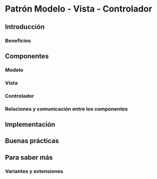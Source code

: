 # Patrón Modelo - Vista - Controlador

## Introducción

### Beneficios

## Componentes

### Modelo

### Vista

### Controlador

### Relaciones y comunicación entre los componentes

## Implementación

## Buenas prácticas

## Para saber más

### Variantes y extensiones

